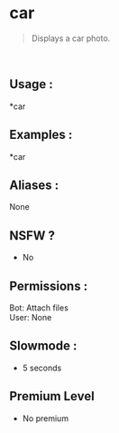 # car

> Displays a car photo.

<br>

## Usage :

*car

## Examples :

*car

## Aliases :

None

## NSFW ?

- No

## Permissions :

Bot: Attach files
<br>
User: None

## Slowmode :

- 5 seconds

## Premium Level

- No premium